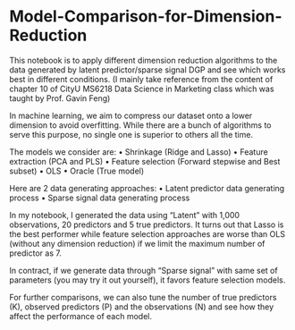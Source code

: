 # Model-Comparison-for-Dimension-Reduction

This notebook is to apply different dimension reduction algorithms to the data generated by latent predictor/sparse signal DGP and see which works best in different conditions. (I mainly take reference from the content of chapter 10 of CityU MS6218 Data Science in Marketing class which was taught by Prof. Gavin Feng)

In machine learning, we aim to compress our dataset onto a lower dimension to avoid overfitting. While there are a bunch of algorithms to serve this purpose, no single one is superior to others all the time.

The models we consider are:
  •	Shrinkage (Ridge and Lasso)
  •	Feature extraction (PCA and PLS)
  •	Feature selection (Forward stepwise and Best subset)
  •	OLS
  •	Oracle (True model)
  
Here are 2 data generating approaches:
  •	Latent predictor data generating process
  •	Sparse signal data generating process
  
In my notebook, I generated the data using “Latent” with 1,000 observations, 20 predictors and 5 true predictors. It turns out that Lasso is the best performer while feature selection approaches are worse than OLS (without any dimension reduction) if we limit the maximum number of predictor as 7.

In contract, if we generate data through “Sparse signal” with same set of parameters (you may try it out yourself), it favors feature selection models.

For further comparisons, we can also tune the number of true predictors (K), observed predictors (P) and the observations (N) and see how they affect the performance of each model.
